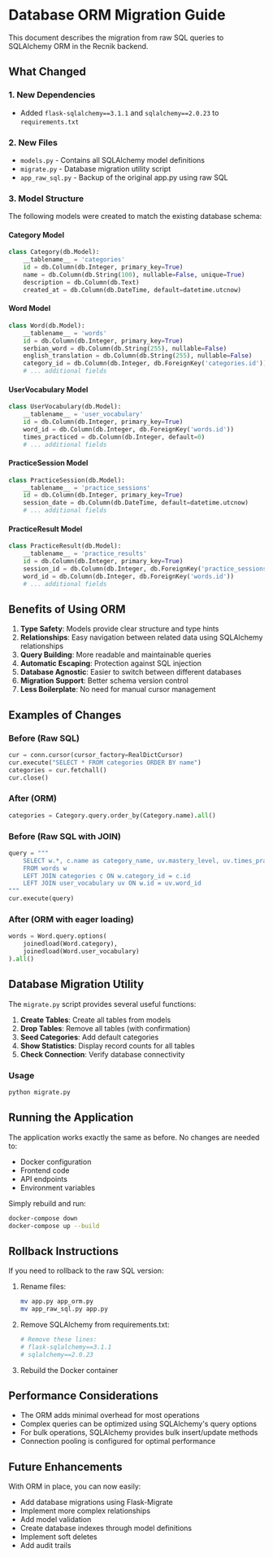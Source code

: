 # Database ORM Migration Guide

This document describes the migration from raw SQL queries to SQLAlchemy ORM in the Recnik backend.

## What Changed

### 1. **New Dependencies**

- Added `flask-sqlalchemy==3.1.1` and `sqlalchemy==2.0.23` to `requirements.txt`

### 2. **New Files**

- `models.py` - Contains all SQLAlchemy model definitions
- `migrate.py` - Database migration utility script
- `app_raw_sql.py` - Backup of the original app.py using raw SQL

### 3. **Model Structure**

The following models were created to match the existing database schema:

#### Category Model

```python
class Category(db.Model):
    __tablename__ = 'categories'
    id = db.Column(db.Integer, primary_key=True)
    name = db.Column(db.String(100), nullable=False, unique=True)
    description = db.Column(db.Text)
    created_at = db.Column(db.DateTime, default=datetime.utcnow)
```

#### Word Model

```python
class Word(db.Model):
    __tablename__ = 'words'
    id = db.Column(db.Integer, primary_key=True)
    serbian_word = db.Column(db.String(255), nullable=False)
    english_translation = db.Column(db.String(255), nullable=False)
    category_id = db.Column(db.Integer, db.ForeignKey('categories.id'))
    # ... additional fields
```

#### UserVocabulary Model

```python
class UserVocabulary(db.Model):
    __tablename__ = 'user_vocabulary'
    id = db.Column(db.Integer, primary_key=True)
    word_id = db.Column(db.Integer, db.ForeignKey('words.id'))
    times_practiced = db.Column(db.Integer, default=0)
    # ... additional fields
```

#### PracticeSession Model

```python
class PracticeSession(db.Model):
    __tablename__ = 'practice_sessions'
    id = db.Column(db.Integer, primary_key=True)
    session_date = db.Column(db.DateTime, default=datetime.utcnow)
    # ... additional fields
```

#### PracticeResult Model

```python
class PracticeResult(db.Model):
    __tablename__ = 'practice_results'
    id = db.Column(db.Integer, primary_key=True)
    session_id = db.Column(db.Integer, db.ForeignKey('practice_sessions.id'))
    word_id = db.Column(db.Integer, db.ForeignKey('words.id'))
    # ... additional fields
```

## Benefits of Using ORM

1. **Type Safety**: Models provide clear structure and type hints
2. **Relationships**: Easy navigation between related data using SQLAlchemy relationships
3. **Query Building**: More readable and maintainable queries
4. **Automatic Escaping**: Protection against SQL injection
5. **Database Agnostic**: Easier to switch between different databases
6. **Migration Support**: Better schema version control
7. **Less Boilerplate**: No need for manual cursor management

## Examples of Changes

### Before (Raw SQL)

```python
cur = conn.cursor(cursor_factory=RealDictCursor)
cur.execute("SELECT * FROM categories ORDER BY name")
categories = cur.fetchall()
cur.close()
```

### After (ORM)

```python
categories = Category.query.order_by(Category.name).all()
```

### Before (Raw SQL with JOIN)

```python
query = """
    SELECT w.*, c.name as category_name, uv.mastery_level, uv.times_practiced
    FROM words w
    LEFT JOIN categories c ON w.category_id = c.id
    LEFT JOIN user_vocabulary uv ON w.id = uv.word_id
"""
cur.execute(query)
```

### After (ORM with eager loading)

```python
words = Word.query.options(
    joinedload(Word.category),
    joinedload(Word.user_vocabulary)
).all()
```

## Database Migration Utility

The `migrate.py` script provides several useful functions:

1. **Create Tables**: Create all tables from models
2. **Drop Tables**: Remove all tables (with confirmation)
3. **Seed Categories**: Add default categories
4. **Show Statistics**: Display record counts for all tables
5. **Check Connection**: Verify database connectivity

### Usage

```bash
python migrate.py
```

## Running the Application

The application works exactly the same as before. No changes are needed to:

- Docker configuration
- Frontend code
- API endpoints
- Environment variables

Simply rebuild and run:

```bash
docker-compose down
docker-compose up --build
```

## Rollback Instructions

If you need to rollback to the raw SQL version:

1. Rename files:

   ```bash
   mv app.py app_orm.py
   mv app_raw_sql.py app.py
   ```

2. Remove SQLAlchemy from requirements.txt:

   ```bash
   # Remove these lines:
   # flask-sqlalchemy==3.1.1
   # sqlalchemy==2.0.23
   ```

3. Rebuild the Docker container

## Performance Considerations

- The ORM adds minimal overhead for most operations
- Complex queries can be optimized using SQLAlchemy's query options
- For bulk operations, SQLAlchemy provides bulk insert/update methods
- Connection pooling is configured for optimal performance

## Future Enhancements

With ORM in place, you can now easily:

- Add database migrations using Flask-Migrate
- Implement more complex relationships
- Add model validation
- Create database indexes through model definitions
- Implement soft deletes
- Add audit trails

